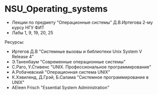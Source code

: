 # NSU_Operating_systems
- Лекции по предмету "Операционные системы" Д.В.Иртегова 2-му курсу НГУ ФИТ
- Лабы 1, 9, 19, 20, 25

Ресурсы:
  - Иртегов Д.В "Системные вызовы и библиотеки Unix System V Release 4"
  - Э.Таненбаум "Современные операционные системы"
  - С.Раго, У.Стивенс "UNIX. Профессиональное программирование"
  - А.Робачевский "Операционная система UNIX"
  - К.Хэвиленд, Д.Грэй, Б.Салама "Системное программирование в UNIX"
  - AEleen Frisch "Essential System Administration"
